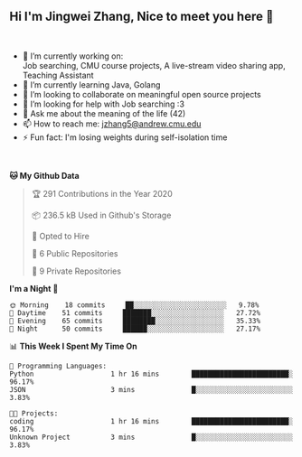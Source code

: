 Hi I'm Jingwei Zhang, Nice to meet you here 👋
---
<br>


- 🔭 I’m currently working on: <br>
    Job searching, CMU course projects, A live-stream video sharing app, Teaching Assistant
- 🌱 I’m currently learning Java, Golang
- 👯 I’m looking to collaborate on meaningful open source projects
- 🤔 I’m looking for help with Job searching :3
- 💬 Ask me about the meaning of the life (42)
- 📫 How to reach me: jzhang5@andrew.cmu.edu
- ⚡ Fun fact: I'm losing weights during self-isolation time
<br>

<!--START_SECTION:waka-->
**🐱 My Github Data** 

> 🏆 291 Contributions in the Year 2020
 > 
> 📦 236.5 kB Used in Github's Storage 
 > 
> 💼 Opted to Hire
 > 
> 📜 6 Public Repositories
 > 
> 🔑 9 Private Repositories 

**I'm a Night 🦉** 

```text
🌞 Morning    18 commits     ██░░░░░░░░░░░░░░░░░░░░░░░   9.78% 
🌆 Daytime    51 commits     ███████░░░░░░░░░░░░░░░░░░   27.72% 
🌃 Evening    65 commits     ████████░░░░░░░░░░░░░░░░░   35.33% 
🌙 Night      50 commits     ██████░░░░░░░░░░░░░░░░░░░   27.17%

```


📊 **This Week I Spent My Time On** 

```text
💬 Programming Languages: 
Python                   1 hr 16 mins        ████████████████████████░   96.17% 
JSON                     3 mins              █░░░░░░░░░░░░░░░░░░░░░░░░   3.83%

🐱‍💻 Projects: 
coding                   1 hr 16 mins        ████████████████████████░   96.17% 
Unknown Project          3 mins              █░░░░░░░░░░░░░░░░░░░░░░░░   3.83%

```


<!--END_SECTION:waka-->
